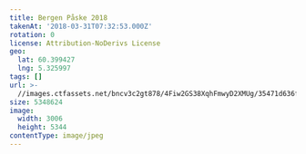 ```yaml
---
title: Bergen Påske 2018
takenAt: '2018-03-31T07:32:53.000Z'
rotation: 0
license: Attribution-NoDerivs License
geo:
  lat: 60.399427
  lng: 5.325997
tags: []
url: >-
  //images.ctfassets.net/bncv3c2gt878/4Fiw2GS38XqhFmwyD2XMUg/35471d636f87bf8c23d9407d33dd00e7/bergen-pske-2018_40282856005_o
size: 5348624
image:
  width: 3006
  height: 5344
contentType: image/jpeg
---
```



